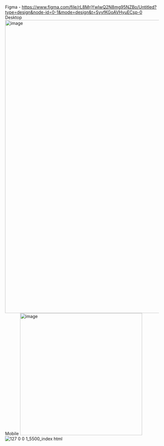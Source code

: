 Figma - https://www.figma.com/file/rL8MrjYwIwQ2N8mg95NZBo/Untitled?type=design&node-id=0-1&mode=design&t=SyyfKGoAVHyuECsp-0
Desktop
<img width="960" alt="image" src="https://github.com/mehribanaskerofa/Make-money-with-us/assets/74506433/867f1ca7-2db8-4aff-92f3-550b5bd57b0b">
Mobile
<img width="400" alt="image" src="https://github.com/mehribanaskerofa/Make-money-with-us/assets/74506433/30986b1e-5640-4e27-96ce-31f07389a43b">
![127 0 0 1_5500_index html](https://github.com/mehribanaskerofa/Make-money-with-us/assets/74506433/30986b1e-5640-4e27-96ce-31f07389a43b)

